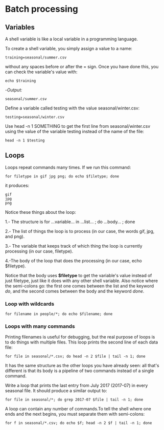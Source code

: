 # Batch processing 

## Variables

A shell variable is like a local variable in a programming language.

To create a shell variable, you simply assign a value to a name:
```shell
training=seasonal/summer.csv
```
without any spaces before or after the = sign. Once you have done this, you can check the variable's value with:
```shell
echo $training
```

-*Output:*
```shell
seasonal/summer.csv
```

Define a variable called testing with the value seasonal/winter.csv:
```shell
testing=seasonal/winter.csv
```

Use head -n 1 SOMETHING to get the first line from seasonal/winter.csv using the value of the variable testing instead of the name of the file:

```shell
head -n 1 $testing
```

## Loops

Loops repeat commands many times. If we run this command:

```shell
for filetype in gif jpg png; do echo $filetype; done

```
it produces:

```shell
gif
jpg
png
```

Notice these things about the loop:

 1.- The structure is for …variable… in …list… ; do …body… ; done

 2.- The list of things the loop is to process (in our case, the words gif, jpg, and png).

 3.- The variable that keeps track of which thing the loop is currently processing (in our case, filetype).

 4.-The body of the loop that does the processing (in our case, echo $filetype).

Notice that the body uses **$filetype** to get the variable's value instead of just filetype, just like it does with any other shell variable. Also notice where the semi-colons go: the first one comes between the list and the keyword *do*, and the second comes between the body and the keyword *done*.


### Loop with wildcards

```shell
for filename in people/*; do echo $filename; done
```

### Loops with many commands

Printing filenames is useful for debugging, but the real purpose of loops is to do things with multiple files. This loop prints the second line of each data file:

```shell
for file in seasonal/*.csv; do head -n 2 $file | tail -n 1; done
```

It has the same structure as the other loops you have already seen: all that's different is that its body is a pipeline of two commands instead of a single command.

Write a loop that prints the last entry from July 2017 (2017-07) in every seasonal file. It should produce a similar output to:

```shell
for file in seasonal/*; do grep 2017-07 $file | tail -n 1; done
```

A loop can contain any number of commands.To tell the shell where one ends and the next begins, you must separate them with semi-colons:

```shell
for f in seasonal/*.csv; do echo $f; head -n 2 $f | tail -n 1; done
```




